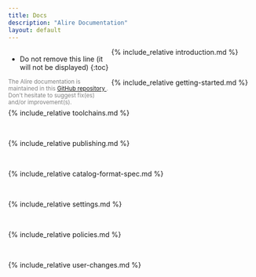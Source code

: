 ```yaml
---
title: Docs
description: "Alire Documentation"
layout: default
---
```

<div class="card">
  <style>
/* Create two equal columns that floats next to each other */
.doc_toc {
  float: left;
  width: 15em;
}

.doc_content {
  float: left;
  width: calc(100% - 15em);
}

/* Clear floats after the columns */
.doc_row:after {
  content: "";
  display: table;
  clear: both;
}

/* Responsive layout - makes the two columns stack on top of each other instead
of next to each other */

@media screen and (max-width: 60em) {
  .doc_toc {
    width: 100%;
  }
  .doc_content {
    width: 100%;
  }
}

/* Responsive layout - makes the TOC column sticky when read on a large screen */

@media screen and (min-width: 60em) {
  .doc_toc {
    position: sticky;
    top: 0;
    overflow-y: scroll;
    height: 100vh;
    padding: 1em 0;
  }
  .doc_content {
    padding-left: 1em;
  }
}

/* Table-of-content style */
#markdown-toc {
  padding-left: 1em;
  font-size: smaller;
}
#markdown-toc ul {
  padding-left: 1em;
}


</style>
<div class="doc_row">
 <div class="doc_toc">
  <div markdown="1">

   * Do not remove this line (it will not be displayed)
   {:toc}

  </div>
  <small style="color:#808080">
    The Alire documentation is maintained in this
    <a href="https://github.com/alire-project/alire/tree/master/doc">
      GitHub repository </a>. Don't hesitate to suggest fix(es) and/or
      improvement(s).
  </small>
 </div>
  <div class="doc_content" markdown="1">

 <!-- All the empty lines below, as well as the absence of indentation, seem to
   be required for a correct parsing of the markdown files -->

{% include_relative introduction.md %}

<br>

{% include_relative getting-started.md %}

<br>

{% include_relative toolchains.md %}

<br>

{% include_relative publishing.md %}

<br>

{% include_relative catalog-format-spec.md %}

<br>

{% include_relative settings.md %}

<br>

{% include_relative policies.md %}

<br>

{% include_relative user-changes.md %}

  </div>
 </div>
</div>
